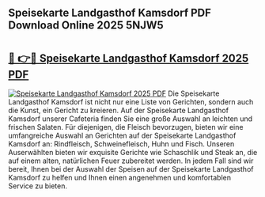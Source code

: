 ## Speisekarte Landgasthof Kamsdorf PDF Download Online 2025 5NJW5

# <h2><a href="http://gc8806.nevu.top/?p=Speisekarte+Landgasthof+Kamsdorf">🔗 👉🔴 Speisekarte Landgasthof Kamsdorf 2025 PDF</a></h2>

[![Speisekarte Landgasthof Kamsdorf 2025 PDF](https://i.imgur.com/dBaPXMq.png)](http://gc8806.nevu.top/?p=Speisekarte+Landgasthof+Kamsdorf)
Die Speisekarte Landgasthof Kamsdorf ist nicht nur eine Liste von Gerichten, sondern auch die Kunst, ein Gericht zu kreieren. Auf der Speisekarte Landgasthof Kamsdorf unserer Cafeteria finden Sie eine große Auswahl an leichten und frischen Salaten. Für diejenigen, die Fleisch bevorzugen, bieten wir eine umfangreiche Auswahl an Gerichten auf der Speisekarte Landgasthof Kamsdorf an: Rindfleisch, Schweinefleisch, Huhn und Fisch. Unseren Auserwählten bieten wir exquisite Gerichte wie Schaschlik und Steak an, die auf einem alten, natürlichen Feuer zubereitet werden. In jedem Fall sind wir bereit, Ihnen bei der Auswahl der Speisen auf der Speisekarte Landgasthof Kamsdorf zu helfen und Ihnen einen angenehmen und komfortablen Service zu bieten.
